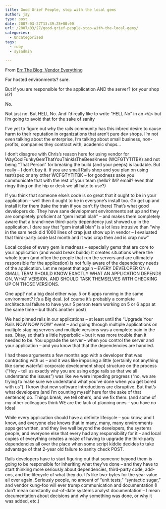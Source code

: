 ```yaml
---
title: Good Grief People, stop with the local gems
author: jay
type: post
date: 2007-03-27T13:39:25+00:00
url: /2007/03/27/good-grief-people-stop-with-the-local-gems/
categories:
  - Uncategorized
tags:
  - ruby
  - sysadmin

---
```

From [Err The Blog: Vendor Everything][1]

For hosted environments? sure.

But if you are responsible for the application AND the server? (or your shop is?)

No.

Not just no. But HELL No. And I’d really like to write “HELL No” in an `<h1>` but I’m going to avoid that for the sake of sanity

I’ve yet to figure out why the rails community has this inbred desire to cause harm to their reputation in organizations that aren’t pure dev shops. I’m not even talking about the enterprise, I’m talking about small business, non-profits, companies they contract with, academic shops…

I don’t disagree with Chris’s reason here for using vendor for WayCoolFunkyGemThatYouThinkIsTheBeesKnees (WCFGTYTITBK) and not being “That Person” for breaking the build (and your peeps) is laudable. But really &#8211; I don’t buy it. If you are small Rails shop and you plan on using test/spec or any other WCFGTYTITBK &#8211; for goodness sake you communicate that with the rest of your team (hello? IM? email? even that ringy thing on the hip or desk we all hate to use?)

If you think that someone else’s code is so great that it ought to be in your application &#8211; well then it ought to be in everyone’s install too. Go get up and install it for them (take the train if you can’t fly there) That’s what good developers do. They have sane development environments set up and they are completely proficient at “gem install blah” &#8211; and makes them completely aware that a brand-new third-party dependency just showed up in the application. I dare say that “gem install blah” is a lot less intrusive than “why in the sam heck did 1000 lines of crap just show up in vendor &#8211; I evaluated that third-party code last month and it was crap then and is crap now”

Local copies of every gem is madness &#8211; especially gems that are core to your application (and would break builds) It creates situations where the whole team (and often the people that run the servers and are ultimately responsible for the application) is not fully aware of the dependency needs of the application. Let me repeat that again &#8211; EVERY DEVELOPER ON A SMALL TEAM SHOULD KNOW EXACTLY WHAT AN APPLICATION DEPENDS ON, WHAT VERSION, AND SHOULD TASK THEMSELVES WITH CHECKING UP ON THOSE VERSIONS.

One app? not a big deal either way. 5 or 6 apps running in the same environment? It’s a Big deal. (of course it’s probably a complete architectural failure to have your 5 person team working on 5 or 6 apps at the same time &#8211; but that’s another post)

We had pinned rails in our applications &#8211; at least until the “Upgrade Your Rails NOW NOW NOW” event &#8211; and going through multiple applications on multiple staging servers and multiple versions was a complete pain in the ass. Okay, so that’s a little hyperbolic &#8211; but it was more trouble than it needed to be. You upgrade the server &#8211; when you control the server and your application &#8211; and you know that that the dependencies are handled.

I had these arguments a few months ago with a developer that was contracting with us &#8211; and it was like imposing a little (certainly not anything like some waterfall corporate development shop) structure on the process (“Hey &#8211; tell us exactly why you are using edge rails so that we all understand the issues”) was like we were impeding progress (“no, we are trying to make sure we understand what you’ve done when you get bored with us”). I know that new software introductions are disruptive. But that’s what developers (and I’m counting myself here for the sake of that sentence) do. Things break, we tell others, and we fix them. (and some of my other colleagues think WE are the lack of planning ones &#8211; you have no idea)

While every application should have a definite lifecycle &#8211; you know, and I know, and everyone else knows that in many, many, many environments apps get written, and they live well beyond the developers, the systems people, and everyone else that every had any responsibility for it &#8211; and local copies of everything creates a maze of having to upgrade the third-party dependencies all over the place when some script kiddie decides to take advantage of that 2-year old failure to sanity check POST.

Rails developers have to start figuring out that someone beyond them is going to be responsible for inheriting what they’ve done &#8211; and they have to start thinking more seriously about dependencies, third-party code, add-ons, and the lifecycle of what they do. It’s like two-bytes for the year value all over again. Seriously people, no amount of “unit tests,” “syntactic sugar,” and vendor kung-foo will ever trump communication and documentation (I don’t mean constantly out-of-date systems analyst documentation &#8211; I mean documentation about decisions and why something was done, or why it was added, etc.)

 [1]: http://errtheblog.com/post/2120